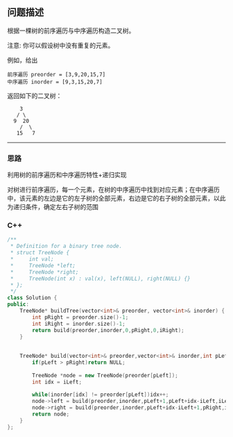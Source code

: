 ## 问题描述

根据一棵树的前序遍历与中序遍历构造二叉树。

注意:
你可以假设树中没有重复的元素。

例如，给出
```
前序遍历 preorder = [3,9,20,15,7]
中序遍历 inorder = [9,3,15,20,7]
```

返回如下的二叉树：
```
    3
   / \
  9  20
    /  \
   15   7
```
---------------

### 思路

利用树的前序遍历和中序遍历特性+递归实现

对树进行前序遍历，每一个元素，在树的中序遍历中找到对应元素；在中序遍历中，该元素的左边是它的左子树的全部元素，右边是它的右子树的全部元素，以此为递归条件，确定左右子树的范围

### C++

```CPP
/**
 * Definition for a binary tree node.
 * struct TreeNode {
 *     int val;
 *     TreeNode *left;
 *     TreeNode *right;
 *     TreeNode(int x) : val(x), left(NULL), right(NULL) {}
 * };
 */
class Solution {
public:
    TreeNode* buildTree(vector<int>& preorder, vector<int>& inorder) {
        int pRight = preorder.size()-1;
        int iRight = inorder.size()-1;
        return build(preorder,inorder,0,pRight,0,iRight);
    }
    
    
    TreeNode* build(vector<int>& preorder,vector<int>& inorder,int pLeft,int pRight,int iLeft,int iRight){
        if(pLeft > pRight)return NULL;
        
        TreeNode *node = new TreeNode(preorder[pLeft]);
        int idx = iLeft;
        
        while(inorder[idx] != preorder[pLeft])idx++;
        node->left = build(preorder,inorder,pLeft+1,pLeft+idx-iLeft,iLeft,idx-1);
        node->right = build(preorder,inorder,pLeft+idx-iLeft+1,pRight,idx+1,iRight);  
        return node;
    }
};

```


